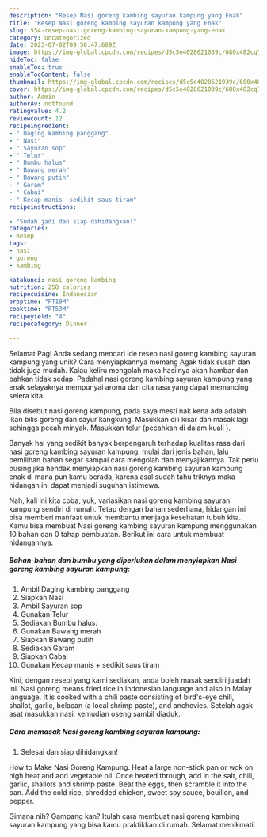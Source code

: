 ```yaml
---
description: "Resep Nasi goreng kambing sayuran kampung yang Enak"
title: "Resep Nasi goreng kambing sayuran kampung yang Enak"
slug: 554-resep-nasi-goreng-kambing-sayuran-kampung-yang-enak
category: Uncategorized
date: 2023-07-02T09:50:47.609Z
image: https://img-global.cpcdn.com/recipes/d5c5e4028621039c/680x482cq70/nasi-goreng-kambing-sayuran-kampung-foto-resep-utama.jpg
hideToc: false
enableToc: true
enableTocContent: false
thumbnail: https://img-global.cpcdn.com/recipes/d5c5e4028621039c/680x482cq70/nasi-goreng-kambing-sayuran-kampung-foto-resep-utama.jpg
cover: https://img-global.cpcdn.com/recipes/d5c5e4028621039c/680x482cq70/nasi-goreng-kambing-sayuran-kampung-foto-resep-utama.jpg
author: Admin
authorAv: notfound
ratingvalue: 4.2
reviewcount: 12
recipeingredient:
- " Daging kambing panggang"
- " Nasi"
- " Sayuran sop"
- " Telur"
- " Bumbu halus"
- " Bawang merah"
- " Bawang putih"
- " Garam"
- " Cabai"
- " Kecap manis  sedikit saus tiram"
recipeinstructions:

- "Sudah jadi dan siap dihidangkan!"
categories:
- Resep
tags:
- nasi
- goreng
- kambing

katakunci: nasi goreng kambing 
nutrition: 258 calories
recipecuisine: Indonesian
preptime: "PT10M"
cooktime: "PT53M"
recipeyield: "4"
recipecategory: Dinner

---
```



Selamat Pagi Anda sedang mencari ide resep nasi goreng kambing sayuran kampung yang unik? Cara menyiapkannya memang Agak tidak susah dan tidak juga mudah. Kalau keliru mengolah maka hasilnya akan hambar dan bahkan tidak sedap. Padahal nasi goreng kambing sayuran kampung yang enak selayaknya mempunyai aroma dan cita rasa yang dapat memancing selera kita.


Bila disebut nasi goreng kampung, pada saya mesti nak kena ada adalah ikan bilis goreng dan sayur kangkung. Masukkan cili kisar dan masak lagi sehingga pecah minyak. Masukkan telur (pecahkan di dalam kuali ).

Banyak hal yang sedikit banyak berpengaruh terhadap kualitas rasa dari nasi goreng kambing sayuran kampung, mulai dari jenis bahan, lalu pemilihan bahan segar sampai cara mengolah dan menyajikannya. Tak perlu pusing jika hendak menyiapkan nasi goreng kambing sayuran kampung enak di mana pun kamu berada, karena asal sudah tahu triknya maka hidangan ini dapat menjadi suguhan istimewa.


Nah, kali ini kita coba, yuk, variasikan nasi goreng kambing sayuran kampung sendiri di rumah. Tetap dengan bahan sederhana, hidangan ini bisa memberi manfaat untuk membantu menjaga kesehatan tubuh kita. Kamu bisa membuat Nasi goreng kambing sayuran kampung menggunakan 10 bahan dan 0 tahap pembuatan. Berikut ini cara untuk membuat hidangannya.

<!--inarticleads1-->

##### Bahan-bahan dan bumbu yang diperlukan dalam menyiapkan Nasi goreng kambing sayuran kampung:

1. Ambil  Daging kambing panggang
1. Siapkan  Nasi
1. Ambil  Sayuran sop
1. Gunakan  Telur
1. Sediakan  Bumbu halus:
1. Gunakan  Bawang merah
1. Siapkan  Bawang putih
1. Sediakan  Garam
1. Siapkan  Cabai
1. Gunakan  Kecap manis + sedikit saus tiram


Kini, dengan resepi yang kami sediakan, anda boleh masak sendiri juadah ini. Nasi goreng means fried rice in Indonesian language and also in Malay language. It is cooked with a chili paste consisting of bird&#39;s-eye chili, shallot, garlic, belacan (a local shrimp paste), and anchovies. Setelah agak asat masukkan nasi, kemudian oseng sambil diaduk. 

<!--inarticleads2-->

##### Cara memasak Nasi goreng kambing sayuran kampung:


1. Selesai dan siap dihidangkan!

How to Make Nasi Goreng Kampung. Heat a large non-stick pan or wok on high heat and add vegetable oil. Once heated through, add in the salt, chili, garlic, shallots and shrimp paste. Beat the eggs, then scramble it into the pan. Add the cold rice, shredded chicken, sweet soy sauce, bouillon, and pepper. 

Gimana nih? Gampang kan? Itulah cara membuat nasi goreng kambing sayuran kampung yang bisa kamu praktikkan di rumah. Selamat menikmati
